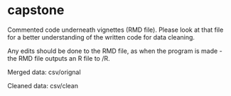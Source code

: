 # capstone

Commented code underneath vignettes (RMD file). Please look at that file for a better understanding of the written code for data cleaning. 

Any edits should be done to the RMD file, as when the program is made - the RMD file outputs an R file to /R. 


Merged data:  csv/orignal 


Cleaned data: csv/clean
